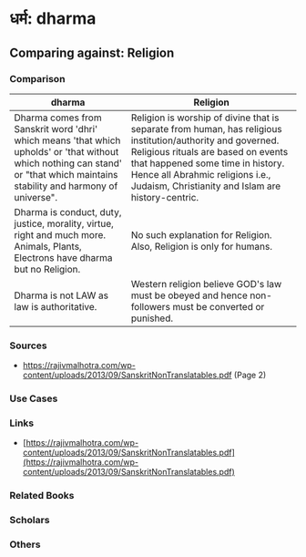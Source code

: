 # धर्म: dharma
## Comparing against: Religion
### Comparison
|dharma	|Religion	|
|----|----|
|Dharma comes from Sanskrit word 'dhri' which means 'that which upholds' or 'that without which nothing can stand' or "that which maintains stability and harmony of universe".|Religion is worship of divine that is separate from human, has religious institution/authority and governed. Religious rituals are based on events that happened some time in history. Hence all Abrahmic religions i.e., Judaism, Christianity and Islam are history-centric.|
|Dharma is conduct, duty, justice, morality, virtue, right and much more. Animals, Plants, Electrons have dharma but no Religion.|No such explanation for Religion. Also, Religion is only for humans.|
|Dharma is not LAW as law is authoritative.|Western religion believe GOD's law must be obeyed and hence non-followers must be converted or punished.|
### Sources
* https://rajivmalhotra.com/wp-content/uploads/2013/09/SanskritNonTranslatables.pdf (Page 2)
### Use Cases
### Links
* [https://rajivmalhotra.com/wp-content/uploads/2013/09/SanskritNonTranslatables.pdf](https://rajivmalhotra.com/wp-content/uploads/2013/09/SanskritNonTranslatables.pdf)
### Related Books
### Scholars
### Others
